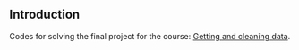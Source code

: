 ## Introduction
Codes for solving the final project for the course: [Getting and cleaning data](https://www.coursera.org/learn/data-cleaning).